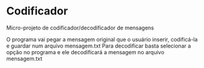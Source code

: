 # Codificador
Micro-projeto de codificador/decodificador de mensagens

O programa vai pegar a mensagem original que o usuário inserir, codificá-la e guardar num arquivo mensagem.txt
Para decodificar basta selecionar a opção no programa e ele decodificará a mensagem no arquivo mensagem.txt
